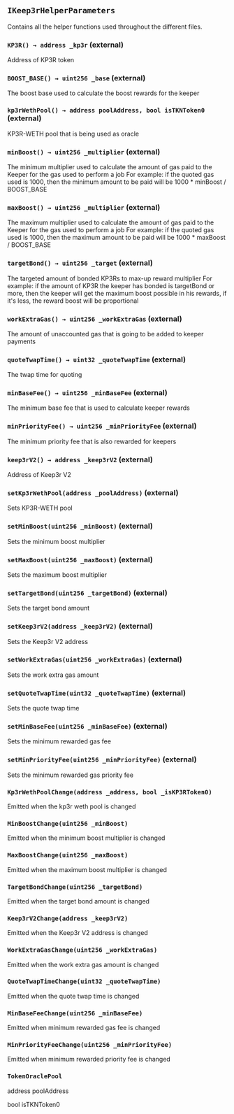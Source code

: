 ## `IKeep3rHelperParameters`

Contains all the helper functions used throughout the different files.




### `KP3R() → address _kp3r` (external)

Address of KP3R token




### `BOOST_BASE() → uint256 _base` (external)

The boost base used to calculate the boost rewards for the keeper




### `kp3rWethPool() → address poolAddress, bool isTKNToken0` (external)

KP3R-WETH pool that is being used as oracle




### `minBoost() → uint256 _multiplier` (external)

The minimum multiplier used to calculate the amount of gas paid to the Keeper for the gas used to perform a job
        For example: if the quoted gas used is 1000, then the minimum amount to be paid will be 1000 * minBoost / BOOST_BASE




### `maxBoost() → uint256 _multiplier` (external)

The maximum multiplier used to calculate the amount of gas paid to the Keeper for the gas used to perform a job
        For example: if the quoted gas used is 1000, then the maximum amount to be paid will be 1000 * maxBoost / BOOST_BASE




### `targetBond() → uint256 _target` (external)

The targeted amount of bonded KP3Rs to max-up reward multiplier
        For example: if the amount of KP3R the keeper has bonded is targetBond or more, then the keeper will get
                     the maximum boost possible in his rewards, if it's less, the reward boost will be proportional




### `workExtraGas() → uint256 _workExtraGas` (external)

The amount of unaccounted gas that is going to be added to keeper payments




### `quoteTwapTime() → uint32 _quoteTwapTime` (external)

The twap time for quoting




### `minBaseFee() → uint256 _minBaseFee` (external)

The minimum base fee that is used to calculate keeper rewards




### `minPriorityFee() → uint256 _minPriorityFee` (external)

The minimum priority fee that is also rewarded for keepers




### `keep3rV2() → address _keep3rV2` (external)

Address of Keep3r V2




### `setKp3rWethPool(address _poolAddress)` (external)

Sets KP3R-WETH pool




### `setMinBoost(uint256 _minBoost)` (external)

Sets the minimum boost multiplier




### `setMaxBoost(uint256 _maxBoost)` (external)

Sets the maximum boost multiplier




### `setTargetBond(uint256 _targetBond)` (external)

Sets the target bond amount




### `setKeep3rV2(address _keep3rV2)` (external)

Sets the Keep3r V2 address




### `setWorkExtraGas(uint256 _workExtraGas)` (external)

Sets the work extra gas amount




### `setQuoteTwapTime(uint32 _quoteTwapTime)` (external)

Sets the quote twap time




### `setMinBaseFee(uint256 _minBaseFee)` (external)

Sets the minimum rewarded gas fee




### `setMinPriorityFee(uint256 _minPriorityFee)` (external)

Sets the minimum rewarded gas priority fee





### `Kp3rWethPoolChange(address _address, bool _isKP3RToken0)`

Emitted when the kp3r weth pool is changed




### `MinBoostChange(uint256 _minBoost)`

Emitted when the minimum boost multiplier is changed




### `MaxBoostChange(uint256 _maxBoost)`

Emitted when the maximum boost multiplier is changed




### `TargetBondChange(uint256 _targetBond)`

Emitted when the target bond amount is changed




### `Keep3rV2Change(address _keep3rV2)`

Emitted when the Keep3r V2 address is changed




### `WorkExtraGasChange(uint256 _workExtraGas)`

Emitted when the work extra gas amount is changed




### `QuoteTwapTimeChange(uint32 _quoteTwapTime)`

Emitted when the quote twap time is changed




### `MinBaseFeeChange(uint256 _minBaseFee)`

Emitted when minimum rewarded gas fee is changed




### `MinPriorityFeeChange(uint256 _minPriorityFee)`

Emitted when minimum rewarded priority fee is changed





### `TokenOraclePool`


address poolAddress


bool isTKNToken0



